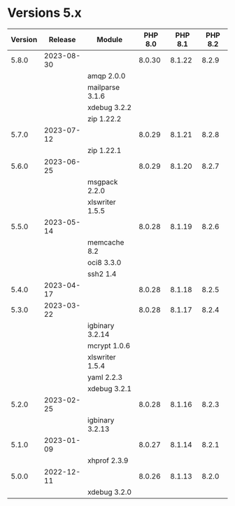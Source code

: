 <!-- markdownlint-disable MD013 -->
# Versions 5.x

| Version | Release    | Module          | PHP 8.0 | PHP 8.1 | PHP 8.2 |
|---------|------------|-----------------|---------|---------|---------|
| 5.8.0   | 2023-08-30 |                 | 8.0.30  | 8.1.22  | 8.2.9   |
|         |            | amqp 2.0.0      |         |         |         |
|         |            | mailparse 3.1.6 |         |         |         |
|         |            | xdebug 3.2.2    |         |         |         |
|         |            | zip 1.22.2      |         |         |         |
| 5.7.0   | 2023-07-12 |                 | 8.0.29  | 8.1.21  | 8.2.8   |
|         |            | zip 1.22.1      |         |         |         |
| 5.6.0   | 2023-06-25 |                 | 8.0.29  | 8.1.20  | 8.2.7   |
|         |            | msgpack 2.2.0   |         |         |         |
|         |            | xlswriter 1.5.5 |         |         |         |
| 5.5.0   | 2023-05-14 |                 | 8.0.28  | 8.1.19  | 8.2.6   |
|         |            | memcache 8.2    |         |         |         |
|         |            | oci8 3.3.0      |         |         |         |
|         |            | ssh2 1.4        |         |         |         |
| 5.4.0   | 2023-04-17 |                 | 8.0.28  | 8.1.18  | 8.2.5   |
| 5.3.0   | 2023-03-22 |                 | 8.0.28  | 8.1.17  | 8.2.4   |
|         |            | igbinary 3.2.14 |         |         |         |
|         |            | mcrypt 1.0.6    |         |         |         |
|         |            | xlswriter 1.5.4 |         |         |         |
|         |            | yaml 2.2.3      |         |         |         |
|         |            | xdebug 3.2.1    |         |         |         |
| 5.2.0   | 2023-02-25 |                 | 8.0.28  | 8.1.16  | 8.2.3   |
|         |            | igbinary 3.2.13 |         |         |         |
| 5.1.0   | 2023-01-09 |                 | 8.0.27  | 8.1.14  | 8.2.1   |
|         |            | xhprof 2.3.9    |         |         |         |
| 5.0.0   | 2022-12-11 |                 | 8.0.26  | 8.1.13  | 8.2.0   |
|         |            | xdebug 3.2.0    |         |         |         |
